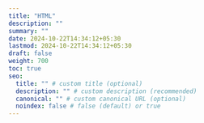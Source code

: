 ```yaml
---
title: "HTML"
description: ""
summary: ""
date: 2024-10-22T14:34:12+05:30
lastmod: 2024-10-22T14:34:12+05:30
draft: false
weight: 700
toc: true
seo:
  title: "" # custom title (optional)
  description: "" # custom description (recommended)
  canonical: "" # custom canonical URL (optional)
  noindex: false # false (default) or true
---
```

